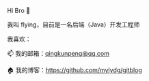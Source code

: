 Hi Bro 👋

我叫 flying，目前是一名后端（Java）开发工程师

我喜欢：

📫 我的邮箱：qingkunpeng@qq.com

🏠 我的博客：https://github.com/mylydg/gitblog
